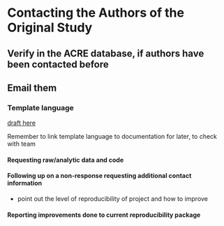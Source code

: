 # Contacting the Authors of the Original Study

## Verify in the ACRE database, if authors have been contacted before

## Email them     

### Template language   
[draft here](https://docs.google.com/document/d/1xJ7pZTQ1VQXVCrs6IUlp7HlBB4oxYha0oOniCG2SWLM/edit?ts=5d251563)

Remember to link template language to documentation for later, to check with team

#### Requesting raw/analytic data and code  
#### Following up on a non-response requesting additional contact information
  - point out the level of reproducibility of project and how to improve
#### Reporting improvements done to current reproducibility package
